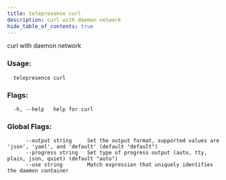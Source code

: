 ```yaml
---
title: telepresence curl
description: curl with daemon network
hide_table_of_contents: true
---
```


curl with daemon network

### Usage:
```
  telepresence curl
```

### Flags:
```
  -h, --help   help for curl
```

### Global Flags:
```
      --output string     Set the output format, supported values are 'json', 'yaml', and 'default' (default "default")
      --progress string   Set type of progress output (auto, tty, plain, json, quiet) (default "auto")
      --use string        Match expression that uniquely identifies the daemon container
```
